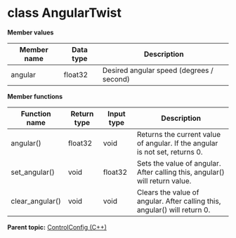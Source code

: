 # class AngularTwist

 **Member values** 

|Member name|Data type|Description|
|-----------|---------|-----------|
|angular|float32|Desired angular speed \(degrees / second\)|

 **Member functions** 

|Function name|Return type|Input type|Description|
|-------------|-----------|----------|-----------|
|angular\(\)|float32|void|Returns the current value of angular. If the angular is not set, returns 0.|
|set\_angular\(\)|void|float32|Sets the value of angular. After calling this, angular\(\) will return value.|
|clear\_angular\(\)|void|void|Clears the value of angular. After calling this, angular\(\) will return 0.|

**Parent topic:** [ControlConfig \(C++\)](../../summary_pages/ControlConfig.md)

